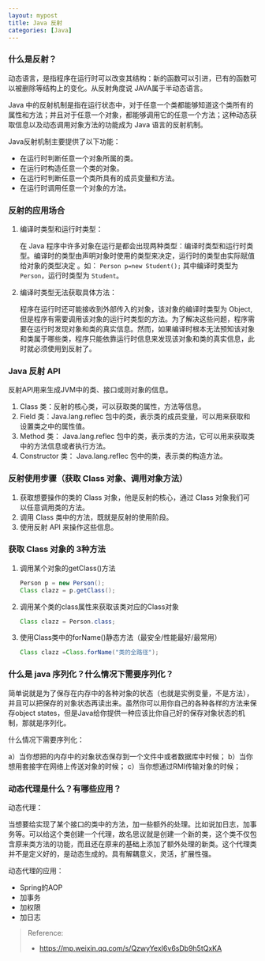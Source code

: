 ```yaml
---
layout: mypost
title: Java 反射
categories: [Java]
---
```




### 什么是反射？

动态语言，是指程序在运行时可以改变其结构：新的函数可以引进，已有的函数可以被删除等结构上的变化。从反射角度说 JAVA属于半动态语言。

Java 中的反射机制是指在运行状态中，对于任意一个类都能够知道这个类所有的属性和方法；并且对于任意一个对象，都能够调用它的任意一个方法；这种动态获取信息以及动态调用对象方法的功能成为 Java 语言的反射机制。

Java反射机制主要提供了以下功能：

- 在运行时判断任意一个对象所属的类。
- 在运行时构造任意一个类的对象。
- 在运行时判断任意一个类所具有的成员变量和方法。
- 在运行时调用任意一个对象的方法。 

### 反射的应用场合

1. 编译时类型和运行时类型：

   在 Java 程序中许多对象在运行是都会出现两种类型：编译时类型和运行时类型。编译时的类型由声明对象时使用的类型来决定，运行时的类型由实际赋值给对象的类型决定 。如： `Person p=new Student();`
   其中编译时类型为 `Person`，运行时类型为 `Student`。

2. 编译时类型无法获取具体方法：

   程序在运行时还可能接收到外部传入的对象，该对象的编译时类型为 Object,但是程序有需要调用该对象的运行时类型的方法。为了解决这些问题，程序需要在运行时发现对象和类的真实信息。然而，如果编译时根本无法预知该对象和类属于哪些类，程序只能依靠运行时信息来发现该对象和类的真实信息，此时就必须使用到反射了。

### Java 反射 API

反射API用来生成JVM中的类、接口或则对象的信息。

1. Class 类：反射的核心类，可以获取类的属性，方法等信息。 
2. Field 类：Java.lang.reflec 包中的类，表示类的成员变量，可以用来获取和设置类之中的属性值。
3. Method 类： Java.lang.reflec 包中的类，表示类的方法，它可以用来获取类中的方法信息或者执行方法。
4. Constructor 类： Java.lang.reflec 包中的类，表示类的构造方法。

### 反射使用步骤（获取 Class 对象、调用对象方法）

1. 获取想要操作的类的 Class 对象，他是反射的核心，通过 Class 对象我们可以任意调用类的方法。
2. 调用 Class 类中的方法，既就是反射的使用阶段。 
3. 使用反射 API 来操作这些信息。

### 获取 Class 对象的 3种方法

1. 调用某个对象的getClass()方法

   ```java
   Person p = new Person();
   Class clazz = p.getClass();
   ```

2. 调用某个类的class属性来获取该类对应的Class对象

   ```java
   Class clazz = Person.class;
   ```

3. 使用Class类中的forName()静态方法（最安全/性能最好/最常用）

   ```java
   Class clazz =Class.forName("类的全路径"); 
   ```

   

### 什么是 java 序列化？什么情况下需要序列化？

简单说就是为了保存在内存中的各种对象的状态（也就是实例变量，不是方法），并且可以把保存的对象状态再读出来。虽然你可以用你自己的各种各样的方法来保存object states，但是Java给你提供一种应该比你自己好的保存对象状态的机制，那就是序列化。

什么情况下需要序列化：

a）当你想把的内存中的对象状态保存到一个文件中或者数据库中时候；
b）当你想用套接字在网络上传送对象的时候；
c）当你想通过RMI传输对象的时候；

### 动态代理是什么？有哪些应用？

动态代理：

当想要给实现了某个接口的类中的方法，加一些额外的处理。比如说加日志，加事务等。可以给这个类创建一个代理，故名思议就是创建一个新的类，这个类不仅包含原来类方法的功能，而且还在原来的基础上添加了额外处理的新类。这个代理类并不是定义好的，是动态生成的。具有解耦意义，灵活，扩展性强。

动态代理的应用：

- Spring的AOP
- 加事务
- 加权限
- 加日志

> Reference:
>
> + https://mp.weixin.qq.com/s/QzwyYexI6v6sDb9h5tQxKA
